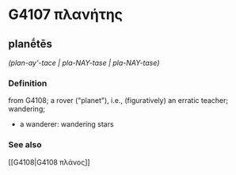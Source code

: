 # G4107 πλανήτης

## planḗtēs

_(plan-ay'-tace | pla-NAY-tase | pla-NAY-tase)_

### Definition

from G4108; a rover ("planet"), i.e., (figuratively) an erratic teacher; wandering; 

- a wanderer: wandering stars

### See also

[[G4108|G4108 πλάνος]]
